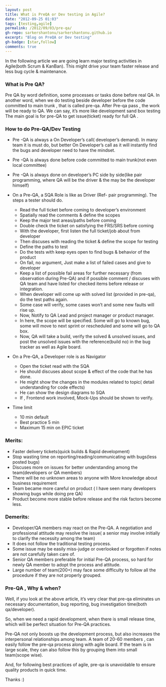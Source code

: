```yaml
---
layout: post
title: What is PreQA or Dev testing in Agile?
date: "2012-09-25 01:03"
tags: [testing,agile]
permalink: /2012/09/03/pre-qa/
gh-repo: sarkershantonu/sarkershantonu.github.io
excerpt: "Blog on PreQA or Dev testing"
gh-badge: [star,follow]
comments: true
---
```

In the following article we are going learn major testing activities in Agile(both Scrum & KanBan). This might drive your team faster release and less bug cycle & maintenance. 

### What is Pre QA? 
Pre QA by word definition, some processes or tasks done before real QA. In another word, when we do testing beside developer before the code committed to main trunk , that is called pre-qa. After Pre-qa pass , the work will be ready to QA. We can say, it’s more like development sand box testing
The main goal is for pre-QA to get issue(ticket) ready for full QA .

### How to do Pre-QA/Dev Testing
- Pre -QA is always a On Developer’s call( developer’s demand). In many team it is must do, but better On Developer’s call as it will instantly find the bugs and developer need to have the mindset. 

- Pre -QA is always done before code committed to main trunk(not even local committee)

- Pre -QA is always done on developer’s PC side by side(like pair programming, where QA will be the driver & the may be the developer himself)

- On a Pre-QA, a SQA Role is like as Driver (Ref- pair programming). The steps a tester should do.
    - Read the full ticket before coming to developer’s environment
    - Spatially read the comments & define the scopes
    - Keep the major test areas/paths before coming
    - Double check the ticket on satisfying the FRS/SRS before coming
    - With the developer, first listen the full ticket/job about from developer
    - Then discuses with reading the ticket & define the scope for testing
    - Define the paths to test
    - Do the tests with keep eyes open to find bugs & behavior of the product
    - On fail, no argument, Just make a list of failed cases and give to developer
    - Keep a list of possible fail areas for further necessary (from observation during Pre-QA) and if possible comment / discuses with QA team and have listed for checked items before release or integration.
    - When developer will come up with solved list (provided in pre-qa), do the test paths again.
    - Some case will verify, some cases won’t and some new faults will rise up.
    - Now, Notify to QA Lead and project manager or product manager.
    - In here, the scope will be specified. Some will go to known bug, some will move to next sprint or rescheduled and some will go to QA box.
    - Now, QA will take a build, verify the solved & unsolved issues, and post the unsolved issues with the reference(build no) in the bug tracker as well as Agile board.  

- On a Pre-QA, a Developer role is as Navigator 
    - Open the ticket read with the SQA
    - He should discuses about scope & effect of the code that he has done.
    - He might show the changes in the modules related to topic( detail understanding for code effects)
    - He can show the design diagrams to SQA
    - If , Frontend work involved, Mock-Ups should be shown to verify. 

- Time limit 
    - 10 min default
    - Best practice 5 min
    - Maximum 15 min  on EPIC ticket

### Merits: 
- Faster delivery tickets(quick builds & Rapid development)
- Stop wasting time on reporting/reading/communicating with bugs(less posted bugs)
- Discuses more on issues for better understanding among the team(developers or QA members)
- There will be no unknown areas to anyone with More knowledge about business requirement
- Team became more careful on product ( I have seen many developers showing bugs while doing pre QA)
- Product become more stable before release and the risk factors become less. 

### Demerits: 
- Developer/QA members may react on the Pre-QA. A negotiation and professional attitude may resolve the issue( a senior may involve initially to clarify the necessity among the team)
- It does not follow the traditional testing process.
- Some issue may be easily miss-judge or overlooked or forgotten if notes are not carefully taken care of. 
- Senior QA members preferable for initial Pre-QA process, so hard for newly QA member to adopt the process and attitude.
- Large number of team(200+) may face some difficulty to follow all the procedure if they are not properly grouped.

### Pre-QA , Why & when? 
Well, if you look at the above article, it’s very clear that pre-qa eliminates un necessary documentation, bug reporting, bug investigation time(both qa/developer). 

So, when we need a rapid development, when there is small release time, which will be perfect situation for Pre-QA practices. 

Pre-QA not only boosts up the development process, but also increases the interpersonal relationships among team. A team of 20-60 members , can easily follow the pre-qa process along with agile board. If the team is in large scale, they can also follow this by grouping them into small team(scope wise). 

And, for following best practices of agile, pre-qa is unavoidable to ensure quality products in quick time. 

Thanks :) 